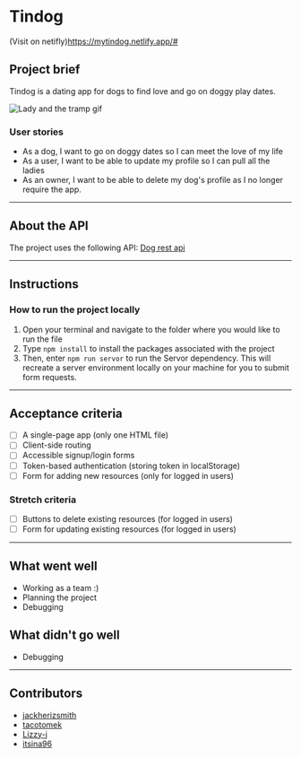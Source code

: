 # Tindog
(Visit on netifly)https://mytindog.netlify.app/#

## Project brief

Tindog is a dating app for dogs to find love and go on doggy play dates.

![Lady and the tramp gif](https://media.giphy.com/media/x28cIQSn19Tbi/giphy.gif)

### User stories

- As a dog, I want to go on doggy dates so I can meet the love of my life
- As a user, I want to be able to update my profile so I can pull all the ladies
- As an owner, I want to be able to delete my dog's profile as I no longer require the app.

---

## About the API

The project uses the following API: [Dog rest api](https://github.com/oliverjam/dog-rest-api)

---

## Instructions

### How to run the project locally

1. Open your terminal and navigate to the folder where you would like to run the file
2. Type `npm install` to install the packages associated with the project
3. Then, enter `npm run servor` to run the Servor dependency. This will recreate a server environment locally on your machine for you to submit form requests.

---

## Acceptance criteria

- [ ] A single-page app (only one HTML file)
- [ ] Client-side routing
- [ ] Accessible signup/login forms
- [ ] Token-based authentication (storing token in localStorage)
- [ ] Form for adding new resources (only for logged in users)

### Stretch criteria

- [ ] Buttons to delete existing resources (for logged in users)
- [ ] Form for updating existing resources (for logged in users)

---

## What went well

- Working as a team :)
- Planning the project
- Debugging

## What didn't go well

- Debugging

---

## Contributors

- [jackherizsmith](https://github.com/jackherizsmith)
- [tacotomek](https://github.com/tacotoemeck)
- [Lizzy-j](https://github.com/Lizzy-j)
- [itsina96](https://github.com/itsina96)
